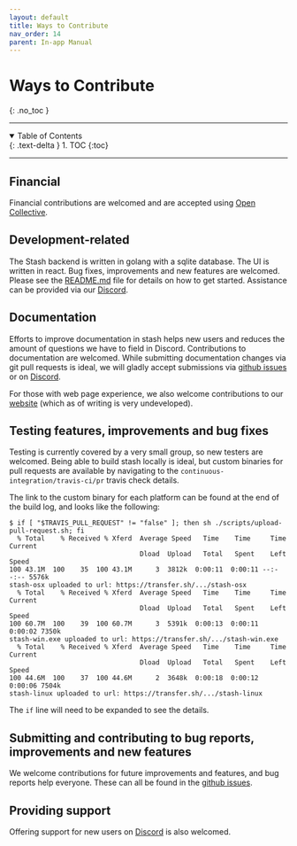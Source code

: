 ```yaml
---
layout: default
title: Ways to Contribute
nav_order: 14
parent: In-app Manual
---
```


# **Ways to Contribute**
{: .no_toc }

---

<details open markdown="block">
  <summary>
    Table of Contents
  </summary>
  {: .text-delta }
1. TOC
{:toc}
</details>

---

## Financial

Financial contributions are welcomed and are accepted using [Open Collective](https://opencollective.com/stashapp).

## Development-related

The Stash backend is written in golang with a sqlite database. The UI is written in react. Bug fixes, improvements and new features are welcomed. Please see the [README.md](https://github.com/stashapp/stash/blob/develop/docs/DEVELOPMENT.md) file for details on how to get started. Assistance can be provided via our [Discord](https://discord.gg/2TsNFKt).

## Documentation

Efforts to improve documentation in stash helps new users and reduces the amount of questions we have to field in Discord. Contributions to documentation are welcomed. While submitting documentation changes via git pull requests is ideal, we will gladly accept submissions via [github issues](https://github.com/stashapp/stash/issues) or on [Discord](https://discord.gg/2TsNFKt).

For those with web page experience, we also welcome contributions to our [website](https://stashapp.cc/) (which as of writing is very undeveloped).

## Testing features, improvements and bug fixes

Testing is currently covered by a very small group, so new testers are welcomed. Being able to build stash locally is ideal, but custom binaries for pull requests are available by navigating to the `continuous-integration/travis-ci/pr` travis check details. 

The link to the custom binary for each platform can be found at the end of the build log, and looks like the following:
```
$ if [ "$TRAVIS_PULL_REQUEST" != "false" ]; then sh ./scripts/upload-pull-request.sh; fi
  % Total    % Received % Xferd  Average Speed   Time    Time     Time  Current
                                 Dload  Upload   Total   Spent    Left  Speed
100 43.1M  100    35  100 43.1M      3  3812k  0:00:11  0:00:11 --:--:-- 5576k
stash-osx uploaded to url: https://transfer.sh/.../stash-osx
  % Total    % Received % Xferd  Average Speed   Time    Time     Time  Current
                                 Dload  Upload   Total   Spent    Left  Speed
100 60.7M  100    39  100 60.7M      3  5391k  0:00:13  0:00:11  0:00:02 7350k
stash-win.exe uploaded to url: https://transfer.sh/.../stash-win.exe
  % Total    % Received % Xferd  Average Speed   Time    Time     Time  Current
                                 Dload  Upload   Total   Spent    Left  Speed
100 44.6M  100    37  100 44.6M      2  3648k  0:00:18  0:00:12  0:00:06 7504k
stash-linux uploaded to url: https://transfer.sh/.../stash-linux

```
The `if` line will need to be expanded to see the details.

## Submitting and contributing to bug reports, improvements and new features

We welcome contributions for future improvements and features, and bug reports help everyone. These can all be found in the [github issues](https://github.com/stashapp/stash/issues).


## Providing support

Offering support for new users on [Discord](https://discord.gg/2TsNFKt) is also welcomed.
